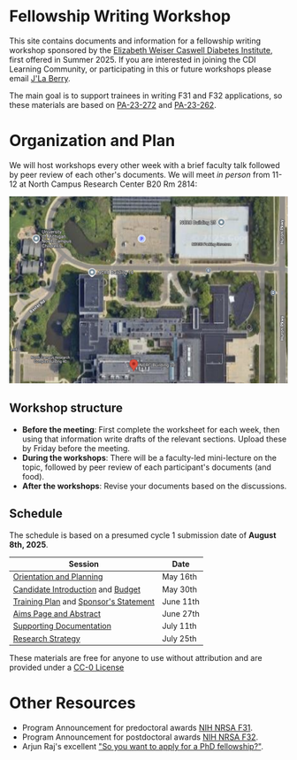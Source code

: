 # Fellowship Writing Workshop

This site contains documents and information for a fellowship writing workshop sponsored by the [Elizabeth Weiser Caswell Diabetes Institute](https://diabetes.med.umich.edu/), first offered in Summer 2025.  If you are interested in joining the CDI Learning Community, or participating in this or future workshops please email [J'La Berry](mailto:CDI-Trainees@umich.edu).

The main goal is to support trainees in writing F31 and F32 applications, so these materials are based on [PA-23-272](https://grants.nih.gov/grants/guide/pa-files/PA-23-272.html) and [PA-23-262](https://grants.nih.gov/grants/guide/pa-files/PA-23-262.html).

# Organization and Plan

We will host workshops every other week with a brief faculty talk followed by peer review of each other's documents.  We will meet *in person* from 11-12 at North Campus Research Center B20 Rm 2814:

[![NCRC Building 20](Documents/NCRC_map.png)](https://maps.app.goo.gl/WRjZw52iK8MNGDxXA)

## Workshop structure

* **Before the meeting**: First complete the worksheet for each week, then using that information write drafts of the relevant sections.  Upload these by Friday before the meeting.
* **During the workshops**: There will be a faculty-led mini-lecture on the topic, followed by peer review of each participant's documents (and food).
* **After the workshops**: Revise your documents based on the discussions.

## Schedule

The schedule is based on a presumed cycle 1 submission date of **August 8th, 2025**.

| Session | Date | 
| ------------- | ------------- |
| [Orientation and Planning](Timeline.md)  | May 16th |
| [Candidate Introduction](Candidate.md) and [Budget](Budget.md)| May 30th | 
| [Training Plan](Training_Plan.md) and [Sponsor's Statement](Sponsor_Statement.md) | June 11th | 
| [Aims Page and Abstract](Aims.md) |  June 27th | 
| [Supporting Documentation](Supporting_Documents) | July 11th |
| [Research Strategy](Research_Stragegy.md)| July 25th |

These materials are free for anyone to use without attribution and are provided under a [CC-0 License](LICENSE.md)

# Other Resources

* Program Announcement for predoctoral awards [NIH NRSA F31](https://grants.nih.gov/grants/guide/pa-files/PA-23-272.html).
* Program Announcement for postdoctoral awards [NIH NRSA F32](https://grants.nih.gov/grants/guide/pa-files/PA-23-262.html).
* Arjun Raj's excellent ["So you want to apply for a PhD fellowship?"](https://docs.google.com/document/d/1WTMW3LZl1ifpFE1ddH1lvfijmmMsFwZggwsuQcotV_A/edit).


